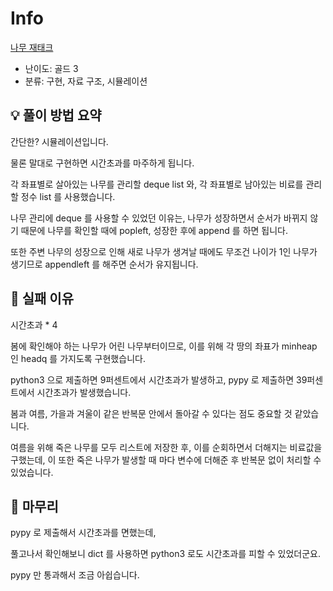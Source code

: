 # Info
[나무 재태크](https://boj.kr/16235)

- 난이도: 골드 3
- 분류: 구현, 자료 구조, 시뮬레이션

## 💡 풀이 방법 요약

간단한? 시뮬레이션입니다.

물론 말대로 구현하면 시간초과를 마주하게 됩니다.

각 좌표별로 살아있는 나무를 관리할 deque list 와, 각 좌표별로 남아있는 비료를 관리할 정수 list 를 사용했습니다.

나무 관리에 deque 를 사용할 수 있었던 이유는, 나무가 성장하면서 순서가 바뀌지 않기 때문에 나무를 확인할 때에 popleft, 성장한 후에 append 를 하면 됩니다.

또한 주변 나무의 성장으로 인해 새로 나무가 생겨날 때에도 무조건 나이가 1인 나무가 생기므로 appendleft 를 해주면 순서가 유지됩니다.

## 👀 실패 이유

시간초과 * 4

봄에 확인해야 하는 나무가 어린 나무부터이므로, 이를 위해 각 땅의 좌표가 minheap 인 headq 를 가지도록 구현했습니다.

python3 으로 제출하면 9퍼센트에서 시간초과가 발생하고, pypy 로 제출하면 39퍼센트에서 시간초과가 발생했습니다.

봄과 여름, 가을과 겨울이 같은 반복문 안에서 돌아갈 수 있다는 점도 중요할 것 같았습니다.

여름을 위해 죽은 나무를 모두 리스트에 저장한 후, 이를 순회하면서 더해지는 비료값을 구했는데, 이 또한 죽은 나무가 발생할 때 마다 변수에 더해준 후 반복문 없이 처리할 수 있었습니다.

## 🙂 마무리

pypy 로 제출해서 시간초과를 면했는데,

풀고나서 확인해보니 dict 를 사용하면 python3 로도 시간초과를 피할 수 있었더군요.

pypy 만 통과해서 조금 아쉽습니다.

